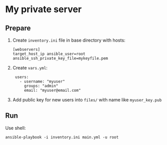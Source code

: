 # My private server

## Prepare
1. Create `inventory.ini` file in base directory with hosts:
    ```
    [webservers]
    target_host_ip ansible_user=root ansible_ssh_private_key_file=mykeyfile.pem
    ```
2. Create `vars.yml`:
   ```
    users:
      - username: "myuser"
        groups: "admin"
        email: "myuser@email.com"
   ```
3. Add public key for new users into `files/` with name like `myuser_key.pub`

## Run
Use shell:
```shell
ansible-playbook -i inventory.ini main.yml -u root
```